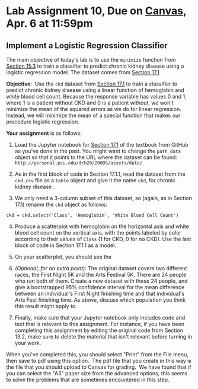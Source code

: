 # Lab Assignment 10, Due on [Canvas](https://psu.instructure.com/courses/2174978/modules/items/35216133), Apr. 6 at 11:59pm
## Implement a Logistic Regression Classifier

The main objective of today's lab is to use the `minimize` function from [Section 15.3](https://inferentialthinking.com/chapters/15/3/Method_of_Least_Squares.html) to train a classifier to predict chronic kidney disease using a logistic regression model.  The dataset comes from [Section 17.1](https://inferentialthinking.com/chapters/17/1/Nearest_Neighbors.html).

**Objective**:  Use the `ckd` dataset from [Section 17.1](https://inferentialthinking.com/chapters/17/1/Nearest_Neighbors.html) to train a classifier to predict chronic kidney disease using a linear function of hemoglobin and white blood cell count.  Because the response variable has values 0 and 1, where 1 is a patient without CKD and 0 is a patient without, we won't minimize the mean of the squared errors as we do for linear regression.  Instead, we will minimize the mean of a special function that makes our procedure logistic regression.

**Your assignment** is as follows:

1. Load the Jupyter notebook for [Section 17.1](https://inferentialthinking.com/chapters/17/1/Nearest_Neighbors.html) of the textbook from GitHub as you've done in the past. You might want to change the `path_data` object so that it points to the URL where the dataset can be found:  `http://personal.psu.edu/drh20/200DS/assets/data/`

2. As in the first block of code in Section 17.1.1, read the dataset from the `ckd.csv` file as a `Table` object and give it the name `ckd`, for chronic kidney disease . 

3. We only need a 3-column subset of this dataset, so (again, as in Section 17.1) rename the `ckd` object as follows:
```
ckd = ckd.select('Class', 'Hemoglobin', 'White Blood Cell Count')
```
4. Produce a scatterplot with hemoglobin on the horizontal axis and white blood cell count on the vertical axis, with the points labeled by color according to their values of `Class` (1 for CKD, 0 for no CKD). Use the last block of code in Section 17.1.1 as a model.

5. On your scatterplot, you should see the 

9. _(Optional, for an extra point):_ The original dataset covers two different races, the First Night 5K and the Arts Festival 5K.  There are 24 people who ran both of them.  Create a new dataset with these 24 people, and give a bootstrapped 95% confidence interval for the mean difference between an individual's First Night finishing time and that individual's Arts Fest finishing time.  As above, discuss which population you think this result might apply to.

10.  Finally, make sure that your Jupyter notebook only includes code and text that is relevant to this assignment.  For instance, if you have been completing this assignment by editing the original code from Section 13.2, make sure to delete the material that isn't relevant before turning in your work.

When you've completed this, you should select "Print" from the File menu, then save to pdf using this option.  The pdf file that you create in this way is the file that you should upload to Canvas for grading.  We have found that if you can select the "A3" paper size from the advanced options, this seems to solve the problems that are sometimes encountered in this step.


